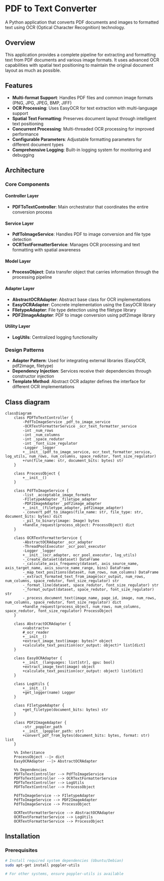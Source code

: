 # PDF to Text Converter

A Python application that converts PDF documents and images to formatted text using OCR (Optical Character Recognition) technology.

## Overview

This application provides a complete pipeline for extracting and formatting text from PDF documents and various image formats. It uses advanced OCR capabilities with spatial text positioning to maintain the original document layout as much as possible.


## Features

- **Multi-format Support**: Handles PDF files and common image formats (PNG, JPG, JPEG, BMP, JIFF)
- **OCR Processing**: Uses EasyOCR for text extraction with multi-language support
- **Spatial Text Formatting**: Preserves document layout through intelligent text positioning
- **Concurrent Processing**: Multi-threaded OCR processing for improved performance
- **Configurable Parameters**: Adjustable formatting parameters for different document types
- **Comprehensive Logging**: Built-in logging system for monitoring and debugging

## Architecture

### Core Components

#### Controller Layer
- **PDFToTextController**: Main orchestrator that coordinates the entire conversion process

#### Service Layer
- **PdfToImageService**: Handles PDF to image conversion and file type detection
- **OCRTextFormatterService**: Manages OCR processing and text formatting with spatial awareness

#### Model Layer
- **ProcessObject**: Data transfer object that carries information through the processing pipeline

#### Adapter Layer
- **AbstractOCRAdapter**: Abstract base class for OCR implementations
- **EasyOCRAdapter**: Concrete implementation using the EasyOCR library
- **FIletypeAdapter**: File type detection using the filetype library
- **PDF2ImageAdapter**: PDF to image conversion using pdf2image library

#### Utility Layer
- **LogUtils**: Centralized logging functionality

### Design Patterns

- **Adapter Pattern**: Used for integrating external libraries (EasyOCR, pdf2image, filetype)
- **Dependency Injection**: Services receive their dependencies through constructor injection
- **Template Method**: Abstract OCR adapter defines the interface for different OCR implementations

## Class diagram
```
classDiagram
    class PDFToTextController {
        -PdfToImageService _pdf_to_image_service
        -OCRTextFormatterService _ocr_text_formatter_service
        -int _num_rows
        -int _num_columns
        -int _space_redutor
        -int _font_size_regulator
        -Logger _logger
        +__init__(pdf_to_image_service, ocr_text_formatter_service, log_utils, num_rows, num_columns, space_redutor, font_size_regulator)
        +run(file_name: str, document_bits: bytes) str
    }

    class ProcessObject {
        +__init__()
    }

    class PdfToImageService {
        -list _acceptable_image_formats
        -FIletypeAdapter _filetype_adapter
        -PDF2ImageAdapter _pdf2image_adapter
        +__init__(filetype_adapter, pdf2image_adapter)
        -_convert_pdf_to_images(file_name: str, file_type: str, document_bits: bytes) dict
        -_pil_to_binary(image: Image) bytes
        +handle_request(process_object: ProcessObject) dict
    }

    class OCRTextFormatterService {
        -AbstractOCRAdapter _ocr_adapter
        -ThreadPoolExecutor _ocr_pool_executor
        -Logger _logger
        +__init__(ocr_adapter, ocr_pool_executor, log_utils)
        -_create_dataset(dataset) DataFrame
        -_calculate_axis_frequency(dataset, axis_source_name, axis_target_name, axis_source_name_range, bins) DataFrame
        -_map_text_positions(dataset, num_rows, num_columns) DataFrame
        -_extract_formated_text_from_image(ocr_output, num_rows, num_columns, space_redutor, font_size_regulator) str
        -_format_line(dataset, space_redutor, font_size_regulator) str
        -_format_output(dataset, space_redutor, font_size_regulator) str
        -_process_document_text(image_name, page_id, image, num_rows, num_columns, space_redutor, font_size_regulator) dict
        +handle_request(process_object, num_rows, num_columns, space_redutor, font_size_regulator) ProcessObject
    }

    class AbstractOCRAdapter {
        <<abstract>>
        #_ocr_reader
        +__init__()
        +extract_image_text(image: bytes)* object
        +calculate_text_position(ocr_output: object)* list[dict]
    }

    class EasyOCRAdapter {
        +__init__(languages: list[str], gpu: bool)
        +extract_image_text(image) object
        +calculate_text_position(ocr_output: object) list[dict]
    }

    class LogUtils {
        +__init__()
        +get_logger(name) Logger
    }

    class FIletypeAdapter {
        +get_filetype(document_bits: bytes) str
    }

    class PDF2ImageAdapter {
        -str _poppler_path
        +__init__(poppler_path: str)
        +convert_pdf_from_bytes(document_bits: bytes, format: str) list
    }

    %% Inheritance
    ProcessObject --|> dict
    EasyOCRAdapter --|> AbstractOCRAdapter

    %% Dependencies
    PDFToTextController --> PdfToImageService
    PDFToTextController --> OCRTextFormatterService
    PDFToTextController --> LogUtils
    PDFToTextController --> ProcessObject

    PdfToImageService --> FIletypeAdapter
    PdfToImageService --> PDF2ImageAdapter
    PdfToImageService --> ProcessObject

    OCRTextFormatterService --> AbstractOCRAdapter
    OCRTextFormatterService --> LogUtils
    OCRTextFormatterService --> ProcessObject

```

## Installation

### Prerequisites

```bash
# Install required system dependencies (Ubuntu/Debian)
sudo apt-get install poppler-utils

# For other systems, ensure poppler-utils is available